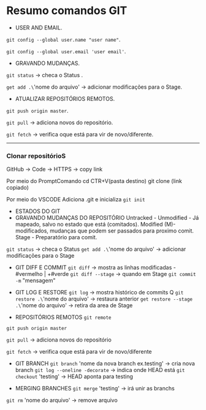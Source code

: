 # Resumo comandos GIT

- USER AND EMAIL.

`git config --global user.name "user name"`.

`git config --global user.email 'user email'`.

- GRAVANDO MUDANÇAS.

`git status`  -> checa o Status .

`get add .\`'nome do arquivo' -> adicionar modificações para o Stage.

- ATUALIZAR REPOSITÓRIOS REMOTOS.

`git push origin master`.

`git pull` -> adiciona novos do repositório.

`git fetch` -> verifica oque está para vir de novo/diferente.



----
### Clonar repositórioS

GitHub -> Code -> HTTPS -> copy link

Por meio do PromptComando
cd CTR+V(pasta destino) 
git clone (link copiado)

Por meio do VSCODE
Adiciona .git e inicializa
`git init` 

- ESTADOS DO GIT
- GRAVANDO MUDANÇAS DO REPOSITÓRIO
Untracked -
Unmodified - Já mapeado, salvo no estado que está (comitados).
Modified (M)- modificados, mudanças que podem ser passados para proximo comit.
Stage - Preparatório para comit.

`git status`  -> checa o Status
`get add .\`'nome do arquivo' -> adicionar modificações para o Stage

- GIT DIFF E COMMIT
`git diff` -> mostra as linhas modificadas -#vermelho | +#verde
`git diff --stage` -> quando em Stage
`git commit -m` "mensagem"

- GIT LOG E RESTORE
`git log` -> mostra histórico de commits Q
`git restore .\`'nome do arquivo' -> restaura anterior
`get restore --stage .\`'nome do arquivo' -> retira da area de Stage

- REPOSITÓRIOS REMOTOS
`git remote`

`git push origin master`

`git pull` -> adiciona novos do repositório

`git fetch` -> verifica oque está para vir de novo/diferente

- GIT BRANCH
`git branch` 'nome da nova branch ex.testing' -> cria nova branch
`git log --oneline -decorate` -> indica onde HEAD está
`git checkout` 'testing' -> HEAD aponta para testing

- MERGING BRANCHES
`git merge` 'testing' -> irá unir as branchs

`git rm` 'nome do arquivo' -> remove arquivo




